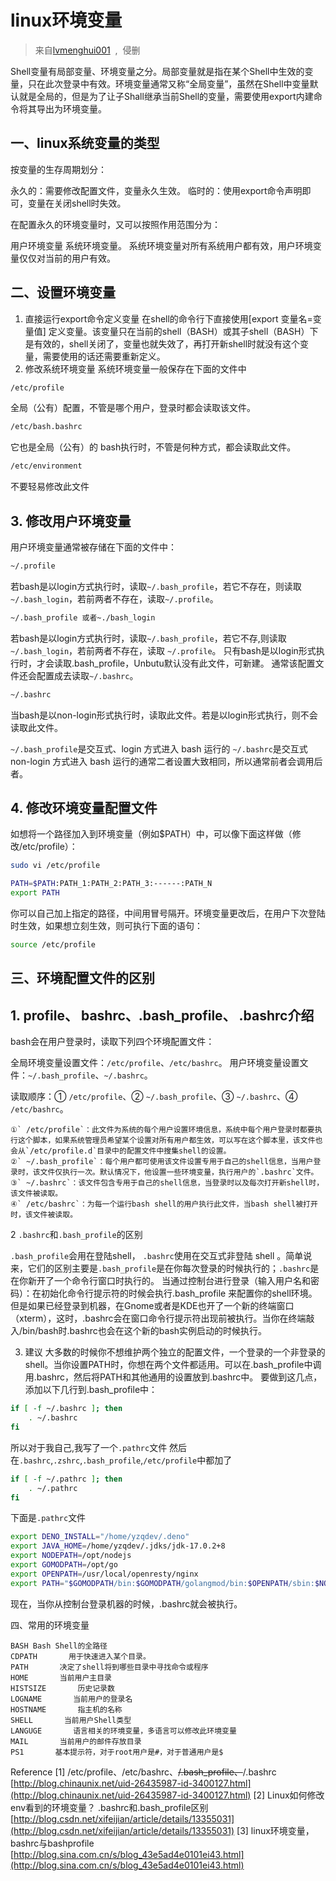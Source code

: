# linux环境变量

> 来自[lvmenghui001](https://www.cnblogs.com/lmh001/p/9999859.html)  ,  侵删

Shell变量有局部变量、环境变量之分。局部变量就是指在某个Shell中生效的变量，只在此次登录中有效。环境变量通常又称“全局变量”，虽然在Shell中变量默认就是全局的，但是为了让子Shall继承当前Shell的变量，需要使用export内建命令将其导出为环境变量。

## 一、linux系统变量的类型

按变量的生存周期划分：

永久的：需要修改配置文件，变量永久生效。
临时的：使用export命令声明即可，变量在关闭shell时失效。

在配置永久的环境变量时，又可以按照作用范围分为：

用户环境变量
系统环境变量。
系统环境变量对所有系统用户都有效，用户环境变量仅仅对当前的用户有效。

## 二、设置环境变量

1. 直接运行export命令定义变量
在shell的命令行下直接使用[export 变量名=变量值] 定义变量。该变量只在当前的shell（BASH）或其子shell（BASH）下是有效的，shell关闭了，变量也就失效了，再打开新shell时就没有这个变量，需要使用的话还需要重新定义。
1. 修改系统环境变量
系统环境变量一般保存在下面的文件中

```bash
/etc/profile
```

全局（公有）配置，不管是哪个用户，登录时都会读取该文件。

```bash
/etc/bash.bashrc
```

它也是全局（公有）的 bash执行时，不管是何种方式，都会读取此文件。

```bash
/etc/environment
```

不要轻易修改此文件

## 3. 修改用户环境变量

用户环境变量通常被存储在下面的文件中：

```bash
~/.profile
```

若bash是以login方式执行时，读取`~/.bash_profile`，若它不存在，则读取`~/.bash_login`，若前两者不存在，读取`~/.profile`。

```bash
~/.bash_profile 或者~./bash_login
```

若bash是以login方式执行时，读取`~/.bash_profile`，若它不存,则读取`~/.bash_login`，若前两者不存在，读取 `~/.profile`。
只有bash是以login形式执行时，才会读取.bash_profile，Unbutu默认没有此文件，可新建。 通常该配置文件还会配置成去读取`~/.bashrc`。

```bash
~/.bashrc
```

当bash是以non-login形式执行时，读取此文件。若是以login形式执行，则不会读取此文件。

`~/.bash_profile`是交互式、login 方式进入 bash 运行的
`~/.bashrc`是交互式 non-login 方式进入 bash 运行的通常二者设置大致相同，所以通常前者会调用后者。

## 4. 修改环境变量配置文件

如想将一个路径加入到环境变量（例如$PATH）中，可以像下面这样做（修改/etc/profile）：

```bash
sudo vi /etc/profile
```

```bash
PATH=$PATH:PATH_1:PATH_2:PATH_3:------:PATH_N 
export PATH
```

你可以自己加上指定的路径，中间用冒号隔开。环境变量更改后，在用户下次登陆时生效，如果想立刻生效，则可执行下面的语句：

```bash
source /etc/profile
```

## 三、环境配置文件的区别

## 1. profile、 bashrc、.bash_profile、 .bashrc介绍

bash会在用户登录时，读取下列四个环境配置文件：

全局环境变量设置文件：`/etc/profile`、`/etc/bashrc`。 用户环境变量设置文件：`~/.bash_profile`、`~/.bashrc`。

读取顺序：① `/etc/profile`、② `~/.bash_profile`、③ `~/.bashrc`、④ `/etc/bashrc`。

```
①` /etc/profile`：此文件为系统的每个用户设置环境信息，系统中每个用户登录时都要执行这个脚本，如果系统管理员希望某个设置对所有用户都生效，可以写在这个脚本里，该文件也会从`/etc/profile.d`目录中的配置文件中搜集shell的设置。 
②` ~/.bash_profile`：每个用户都可使用该文件设置专用于自己的shell信息，当用户登录时，该文件仅执行一次。默认情况下，他设置一些环境变量，执行用户的`.bashrc`文件。 
③` ~/.bashrc`：该文件包含专用于自己的shell信息，当登录时以及每次打开新shell时，该文件被读取。 
④` /etc/bashrc`：为每一个运行bash shell的用户执行此文件，当bash shell被打开时，该文件被读取。
```

2 `.bashrc`和`.bash_profile`的区别

`.bash_profile`会用在登陆shell， `.bashrc`使用在交互式非登陆 shell 。简单说来，它们的区别主要是`.bash_profile`是在你每次登录的时候执行的；`.bashrc`是在你新开了一个命令行窗口时执行的。
当通过控制台进行登录（输入用户名和密码）：在初始化命令行提示符的时候会执行.bash_profile 来配置你的shell环境。但是如果已经登录到机器，在Gnome或者是KDE也开了一个新的终端窗口（xterm），这时，.bashrc会在窗口命令行提示符出现前被执行。当你在终端敲入/bin/bash时.bashrc也会在这个新的bash实例启动的时候执行。

3. 建议
大多数的时候你不想维护两个独立的配置文件，一个登录的一个非登录的shell。当你设置PATH时，你想在两个文件都适用。可以在.bash_profile中调用.bashrc，然后将PATH和其他通用的设置放到.bashrc中。
要做到这几点，添加以下几行到.bash_profile中：

```bash
if [ -f ~/.bashrc ]; then
    . ~/.bashrc
fi
```

所以对于我自己,我写了一个`.pathrc`文件
然后在`.bashrc`,`.zshrc`,`.bash_profile`,`/etc/profile`中都加了

```bash
if [ -f ~/.pathrc ]; then
    . ~/.pathrc
fi
```

下面是`.pathrc`文件

```bash
export DENO_INSTALL="/home/yzqdev/.deno"
export JAVA_HOME=/home/yzqdev/.jdks/jdk-17.0.2+8
export NODEPATH=/opt/nodejs
export GOMODPATH=/opt/go
export OPENPATH=/usr/local/openresty/nginx
export PATH="$GOMODPATH/bin:$GOMODPATH/golangmod/bin:$OPENPATH/sbin:$NODEPATH/bin:$JAVA_HOME/bin:$DENO_INSTALL/bin:$PATH"
```

现在，当你从控制台登录机器的时候，.bashrc就会被执行。

四、常用的环境变量

```text
BASH Bash Shell的全路径
CDPATH       用于快速进入某个目录。
PATH       决定了shell将到哪些目录中寻找命令或程序
HOME       当前用户主目录
HISTSIZE       历史记录数
LOGNAME       当前用户的登录名
HOSTNAME       指主机的名称
SHELL       当前用户Shell类型
LANGUGE       语言相关的环境变量，多语言可以修改此环境变量
MAIL       当前用户的邮件存放目录
PS1       基本提示符，对于root用户是#，对于普通用户是$
```

Reference
[1] /etc/profile、/etc/bashrc、~~/.bash_profile、~~/.bashrc
[http://blog.chinaunix.net/uid-26435987-id-3400127.html](http://blog.chinaunix.net/uid-26435987-id-3400127.html)
[2] Linux如何修改env看到的环境变量？ .bashrc和.bash_profile区别
[http://blog.csdn.net/xifeijian/article/details/13355031](http://blog.csdn.net/xifeijian/article/details/13355031)
[3] linux环境变量，bashrc与bashprofile
[http://blog.sina.com.cn/s/blog_43e5ad4e0101ei43.html](http://blog.sina.com.cn/s/blog_43e5ad4e0101ei43.html)
